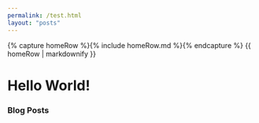 ```yaml
---
permalink: /test.html
layout: "posts"
---
```


<body>
    {% capture homeRow %}{% include homeRow.md %}{% endcapture %}
    {{ homeRow | markdownify }}
</body>


# Hello World!

### Blog Posts
<!-- BLOG-POST-LIST:START -->
<!-- BLOG-POST-LIST:END -->